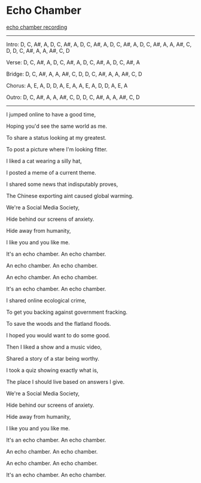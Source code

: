 # Echo Chamber

[echo chamber recording](/assets/audio/EchoChamber.wav)

---
Intro: D, C, A#, A, D, C, A#, A, D, C, A#, A, D, C, A#, A, D, C, A#, A, A, A#, C, D, D, C, A#, A, A, A#, C, D

Verse: D, C, A#, A, D, C, A#, A, D, C, A#, A, D, C, A#, A

Bridge: D, C, A#, A, A, A#, C, D, D, C, A#, A, A, A#, C, D

Chorus: A, E, A, D, D, A, E, A, A, E, A, D, D, A, E, A

Outro: D, C, A#, A, A, A#, C, D, D, C, A#, A, A, A#, C, D

---

I jumped online to have a good time,

Hoping you'd see the same world as me.

To share a status looking at my greatest.

To post a picture where I'm looking fitter.

I liked a cat wearing a silly hat,

I posted a meme of a current theme.

I shared some news that indisputably proves,

The Chinese exporting aint caused global warming.

We're a Social Media Society,

Hide behind our screens of anxiety.

Hide away from humanity,

I like you and you like me.

It's an echo chamber. An echo chamber.

An echo chamber. An echo chamber.

An echo chamber. An echo chamber.

It's an echo chamber. An echo chamber.

I shared online ecological crime,

To get you backing against government fracking.

To save the woods and the flatland floods.

I hoped you would want to do some good.

Then I liked a show and a music video,

Shared a story  of a star being worthy.

I took a quiz showing exactly what is,

The place I should live based on answers I give.

We're a Social Media Society,

Hide behind our screens of anxiety.

Hide away from humanity,

I like you and you like me.

It's an echo chamber. An echo chamber.

An echo chamber. An echo chamber.

An echo chamber. An echo chamber.

It's an echo chamber. An echo chamber.
